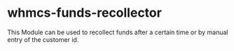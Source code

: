 # whmcs-funds-recollector
This Module can be used to recollect funds after a certain time or by manual entry of the customer id.
